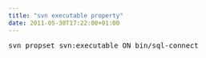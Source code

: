 ```yaml
---
title: "svn executable property"
date: 2011-05-30T17:22:00+01:00
---
```

<pre>svn propset svn:executable ON bin/sql-connect</pre>
